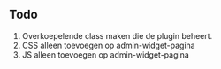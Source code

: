 

## Todo

1. Overkoepelende class maken die de plugin beheert.
2. CSS alleen toevoegen op admin-widget-pagina
3. JS alleen toevoegen op admin-widget-pagina